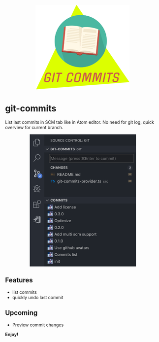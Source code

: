 <p align="center">
  <img src="https://raw.githubusercontent.com/Exelord/git-commits/master/icon.png" alt="logo"/>
</p>

# git-commits

List last commits in SCM tab like in Atom editor. No need for git log, quick overview for current branch.

<p align="center">
  <img src="https://raw.githubusercontent.com/Exelord/git-commits/master/example.png" alt="example"/>
</p>

## Features

- list commits
- quickly undo last commit

## Upcoming

- Preview commit changes

**Enjoy!**
